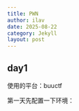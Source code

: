 ```yaml
---
title: PWN
author: ilav
date: 2025-08-22
category: Jekyll
layout: post
---
```


## day1

使用的平台：buuctf

第一天先配置一下环境：